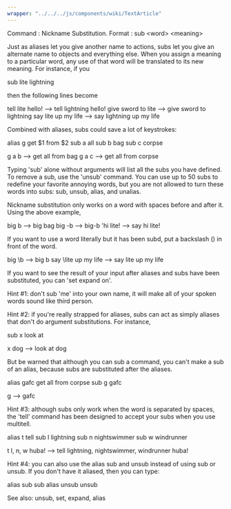 ```yaml
---
wrapper: "../../../js/components/wiki/TextArticle"
---
```

Command : Nickname Substitution.
Format  : sub &lt;word&gt; &lt;meaning&gt;

   Just as aliases let you give another name to actions, subs let
you give an alternate name to objects and everything else.  When you
assign a meaning to a particular word, any use of that word will be
translated to its new meaning.  For instance, if you

   sub lite lightning

then the following lines become

   tell lite hello!            --&gt; tell lightning hello!
   give sword to lite          --&gt; give sword to lightning
   say lite up my life         --&gt; say lightning up my life

Combined with aliases, subs could save a lot of keystrokes:

   alias g get $1 from $2
   sub a all
   sub b bag
   sub c corpse

   g a b      --&gt; get all from bag
   g a c      --&gt; get all from corpse

Typing 'sub' alone without arguments will list all the subs
you have defined.  To remove a sub, use the 'unsub' command.
You can use up to 50 subs to redefine your favorite annoying
words, but you are not allowed to turn these words into subs:
sub, unsub, alias, and unalias.

   Nickname substitution only works on a word with spaces before and
after it.  Using the above example,

   big b       --&gt; big bag
   big -b      --&gt; big-b
   'hi lite!   --&gt; say hi lite!

If you want to use a word literally but it has been subd, put a
backslash (\) in front of the word.

   big \b                   --&gt; big b
   say \lite up my life     --&gt; say lite up my life

If you want to see the result of your input after aliases and subs
have been substituted, you can 'set expand on'.

   Hint #1:  don't sub 'me' into your own name, it will make all
of your spoken words sound like third person.

   Hint #2:  if you're really strapped for aliases, subs can act
as simply aliases that don't do argument substitutions.  For instance,

   sub x look at

   x dog         --&gt; look at dog

But be warned that although you can sub a command, you can't make
a sub of an alias, because subs are substituted after the
aliases.

   alias gafc get all from corpse
   sub g gafc

   g              --&gt; gafc

   Hint #3:  although subs only work when the word is separated
by spaces, the 'tell' command has been designed to accept your
subs when you use multitell.

   alias t tell
   sub l lightning
   sub n nightswimmer
   sub w windrunner

   t l, n, w huba!   --&gt; tell lightning, nightswimmer, windrunner huba!

   Hint #4:  you can also use the alias sub and unsub instead of using
sub or unsub.  If you don't have it aliased, then you can type:

   alias sub sub
   alias unsub unsub

See also:  unsub, set, expand, alias
